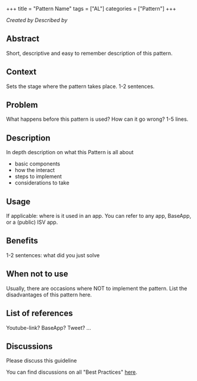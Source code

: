 +++
title = "Pattern Name"
tags = ["AL"]
categories = ["Pattern"]
+++

<!-- This is a guideline, some parts are optional (if there's no content, remove the whole paragraph). -->

_Created by <!-- John Smith --><!--, Cronus International.--> Described by <!-- Jane Doe--><!--, Contoso, LLC-->_

## Abstract

Short, descriptive and easy to remember description of this pattern.

## Context

Sets the stage where the pattern takes place. 1-2 sentences.

## Problem

What happens before this pattern is used? How can it go wrong? 1-5 lines.

## Description

In depth description on what this Pattern is all about

- basic components
- how the interact
- steps to implement
- considerations to take

## Usage

If applicable: where is it used in an app.  You can refer to any app, BaseApp, or a (public) ISV app.

## Benefits

1-2 sentences: what did you just solve

## When not to use

Usually, there are occasions where NOT to implement the pattern.  List the disadvantages of this pattern here.

## List of references

Youtube-link? BaseApp? Tweet? ...

## Discussions

Please discuss this guideline <!--[here](https://github.com/microsoft/alguidelines/discussions/42) Fix the link -->

You can find discussions on all "Best Practices" [here](https://github.com/microsoft/alguidelines/discussions/categories/bc-patterns).

<!-- Create a discussions-page of your pattern, and add the sentence "You can discuss this pattern [here](https://github.com/microsoft/alguidelines/discussions/42)" with the right link to that discussions-page. -->
